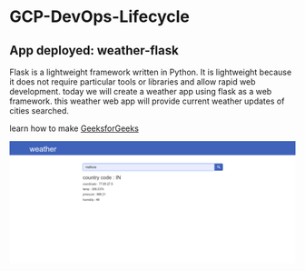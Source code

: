 # GCP-DevOps-Lifecycle
## App deployed: weather-flask


Flask is a lightweight framework written in Python. It is lightweight because it does not require particular tools or libraries and allow rapid web development. today we will create a weather app using flask as a web framework. this weather web app will provide current weather updates of cities searched.

learn how to make <a href="https://www.geeksforgeeks.org/create-a-weather-app-using-flask-python/" target="_blank">GeeksforGeeks</a>


![screen](screen.png)
